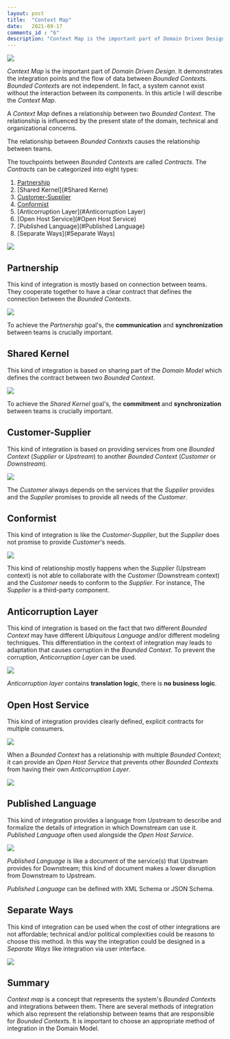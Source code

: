 ```yaml
---
layout: post
title:  "Context Map"
date:   2021-09-17
comments_id : "6"
description: "Context Map is the important part of Domain Driven Design. It demonstrates the integration points and the flow of data between Bounded Contexts. Bounded Contexts are not independent. In fact, a system cannot exist without the interaction between its components."
---
```


![](/assets/images/article-image-15.jpg)

*Context Map* is the important part of *Domain Driven Design*. It demonstrates the integration points and the flow of data between *Bounded Context*s. *Bounded Context*s are not independent. In fact, a system cannot exist without the interaction between its components. In this article I will describe the *Context Map*.

A *Context Map* defines a relationship between two *Bounded Context*. The relationship is influenced by the present state of the domain, technical and organizational concerns.     

The relationship between *Bounded Context*s causes the relationship between teams.

The touchpoints between *Bounded Context*s are called *Contracts*. The *Contracts* can be categorized into eight types: 

1. [Partnership](#Partnership)
2. [Shared Kernel](#Shared Kerne)
3. [Customer-Supplier](#Customer-Supplier)
4. [Conformist](#Conformist)
5. [Anticorruption Layer](#Anticorruption Layer)
6. [Open Host Service](#Open Host Service)
7. [Published Language](#Published Language)
8. [Separate Ways](#Separate Ways)



![](/assets/images/article-image-16.png)





## Partnership

This kind of integration is mostly based on connection between teams. They cooperate together to have a clear contract that defines the connection between the *Bounded Contexts*.



![](/assets/images/article-image-17.png)



To achieve the *Partnership* goal's, the **communication** and **synchronization** between teams is crucially important. 



## Shared Kernel

This kind of integration is based on sharing part of the *Domain Model* which defines the contract between two *Bounded Context*.



![](/assets/images/article-image-18.png)



To achieve the *Shared Kernel* goal's, the **commitment** and **synchronization** between teams is crucially important.



## Customer-Supplier

This kind of integration is based on providing services from one *Bounded Context* (*Supplier* or *Upstream*) to another *Bounded Context* (*Customer* or *Downstream*).



![](/assets/images/article-image-19.png)



The *Customer* always depends on the services that the *Supplier* provides and the *Supplier* promises to provide all needs of the *Customer*.



## Conformist

This kind of integration is like the *Customer-Supplier*, but the *Supplier* does not promise to provide *Customer*'s needs. 



![](/assets/images/article-image-20.png)

This kind of relationship mostly happens when the *Supplier* (Upstream context) is not able to collaborate with the *Customer* (Downstream context) and the *Customer* needs to conform to the *Supplier*. For instance, The *Supplier* is a third-party component.



## Anticorruption Layer

This kind of integration is based on the fact that two different *Bounded Context* may have different *Ubiquitous Language* and/or different modeling techniques. This differentiation in the context of integration may leads to adaptation that causes corruption in  the *Bounded Context*. To prevent the corruption, *Anticorruption Layer* can be used.



![](/assets/images/article-image-21.png)



*Anticorruption layer* contains **translation logic**, there is **no business logic**.



## Open Host Service

This kind of integration provides clearly defined, explicit contracts for multiple consumers.



![](/assets/images/article-image-22.png)



When a *Bounded Context* has a relationship with multiple *Bounded Context*; it can provide an *Open Host Service* that prevents other *Bounded Context*s from having their own *Anticorruption Layer*.



![](/assets/images/article-image-23.png)



## Published Language

This kind of integration provides a language from Upstream to describe and formalize the details of integration in which Downstream can use it. *Published Language* often used alongside the *Open Host Service*. 



![](/assets/images/article-image-24.png)



*Published Language* is like a document of the service(s) that Upstream provides for Downstream; this kind of document makes a lower disruption from Downstream to Upstream.

*Published Language* can be defined with XML Schema or JSON Schema.



## Separate Ways

This kind of integration can be used when the cost of other integrations are not affordable; technical and/or political complexities could be reasons to choose this method. In this way the integration could be designed in a *Separate Ways* like integration via user interface.



![](/assets/images/article-image-25.png)

## Summary

*Context map* is a concept that represents the system's *Bounded Context*s and integrations between them. There are several methods of integration which also represent the relationship between teams that are responsible for *Bounded Context*s. It is important to choose an appropriate method of integration in the Domain Model.

